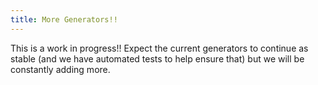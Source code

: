```yaml
---
title: More Generators!!
---
```


This is a work in progress!! Expect the current generators to continue as stable (and we have automated tests to help ensure that) but we will be constantly adding more.
